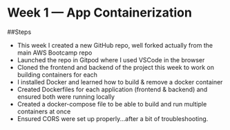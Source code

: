 # Week 1 — App Containerization

##Steps

- This week I created a new GitHub repo, well forked actually from the main AWS Bootcamp repo
- Launched the repo in Gitpod where I used VSCode in the browser
- Cloned the frontend and backend of the project this week to work on building containers for each
- I installed Docker and learned how to build & remove a docker container
- Created Dockerfiles for each application (frontend & backend) and ensured both were running locally
- Created a docker-compose file to be able to build and run multiple containers at once
- Ensured CORS were set up properly...after a bit of troubleshooting. 